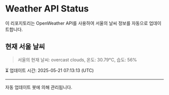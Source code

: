 
# Weather API Status

이 리포지토리는 OpenWeather API를 사용하여 서울의 날씨 정보를 자동으로 업데이트합니다.

## 현재 서울 날씨
> 서울의 현재 날씨: overcast clouds, 온도: 30.79°C, 습도: 56%

⏳ 업데이트 시간: 2025-05-21 07:13:13 (UTC)

---
자동 업데이트 봇에 의해 관리됩니다.
